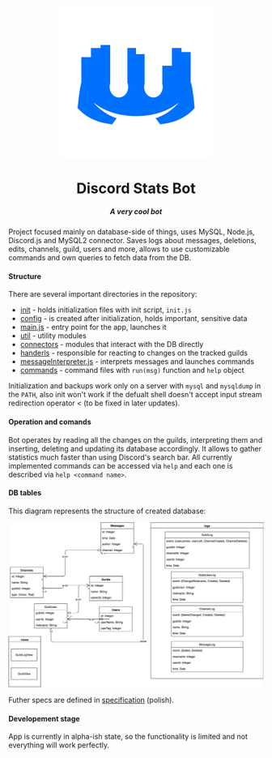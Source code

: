 <p align="center">
    <img src=./img/logo-mini-transparent.png>
</p>

<h1 align="center">Discord Stats Bot</h1>
<h5 align="center">A very cool bot</h5>

Project focused mainly on database-side of things, uses MySQL, Node.js, Discord.js and MySQL2 connector. Saves logs about messages, deletions, edits, channels, guild, users and more, allows to use customizable commands and own queries to fetch data from the DB.

#### Structure

There are several important directories in the repository:

- [init](init/) - holds initialization files with init script, `init.js`
- [config](config/) - is created after initialization, holds important, sensitive data
- [main.js](main.js) - entry point for the app, launches it
- [util](util/) - utility modules
- [connectors](connectors/) - modules that interact with the DB directly
- [handerls](handlers/) - responsible for reacting to changes on the tracked guilds
- [messageInterpreter.js](messageInterpreter.js) - interprets messages and launches commands
- [commands](commands/) - command files with `run(msg)` function and `help` object

Initialization and backups work only on a server with `mysql` and `mysqldump` in the `PATH`, also init won't work if the defualt shell doesn't accept input stream redirection operator < (to be fixed in later updates).

#### Operation and comands

Bot operates by reading all the changes on the guilds, interpreting them and inserting, deleting and updating its database accordingly. It allows to gather statistics much faster than using Discord's search bar. All currently implemented commands can be accessed via `help` and each one is described via `help <command name>`.

#### DB tables

This diagram represents the structure of created database:

![DB diagram](img/diagram.png)

Futher specs are defined in [specification](bd-specyfikacja.pdf) (polish).

#### Developement stage

App is currently in alpha-ish state, so the functionality is limited and not everything will work perfectly.
